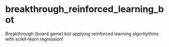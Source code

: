 # breakthrough_reinforced_learning_bot
Breakthrough (board game) bot applying reinforced learning algorhythms with scikit-learn regression!
